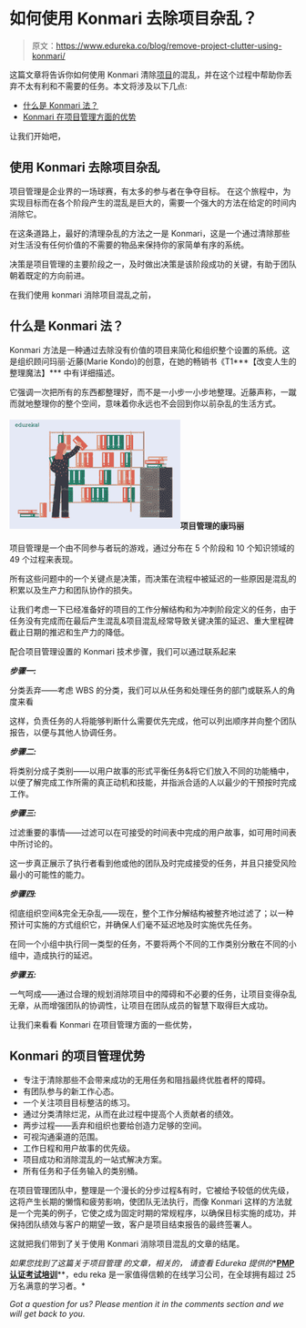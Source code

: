 # 如何使用 Konmari 去除项目杂乱？

> 原文：<https://www.edureka.co/blog/remove-project-clutter-using-konmari/>

这篇文章将告诉你如何使用 Konmari 清除[项目](https://www.edureka.co/blog/project-management/)的混乱，并在这个过程中帮助你丢弃不太有利和不需要的任务。本文将涉及以下几点:

*   [什么是 Konmari 法？](#WhatisKonmariMethod?)
*   [Konmari 在项目管理方面的优势](#BenefitsofKonmariwithProjectManagement)

让我们开始吧，

## **使用 Konmari** 去除项目杂乱

项目管理是企业界的一场球赛，有太多的参与者在争夺目标。 在这个旅程中，为实现目标而在各个阶段产生的混乱是巨大的，需要一个强大的方法在给定的时间内消除它。

在这条道路上，最好的清理杂乱的方法之一是 Konmari，这是一个通过清除那些对生活没有任何价值的不需要的物品来保持你的家简单有序的系统。

决策是项目管理的主要阶段之一，及时做出决策是该阶段成功的关键，有助于团队朝着既定的方向前进。

在我们使用 konmari 消除项目混乱之前，

## **什么是 Konmari 法？**

Konmari 方法是一种通过去除没有价值的项目来简化和组织整个设置的系统。这是组织顾问玛丽·近藤(Marie Kondo)的创意，在她的畅销书《T1***【改变人生的整理魔法】*** 中有详细描述。

它强调一次把所有的东西都整理好，而不是一小步一小步地整理。近藤声称，一蹴而就地整理你的整个空间，意味着你永远也不会回到你以前杂乱的生活方式。

#### **![Konmari Method](img/6b283cd61af17d2a804987bdbc6db457.png)项目管理的康玛丽**

项目管理是一个由不同参与者玩的游戏，通过分布在 5 个阶段和 10 个知识领域的 49 个过程来表现。

所有这些问题中的一个关键点是决策，而决策在流程中被延迟的一些原因是混乱的积累以及生产力和团队协作的损失。

让我们考虑一下已经准备好的项目的工作分解结构和为冲刺阶段定义的任务，由于任务没有完成而在最后产生混乱&项目混乱经常导致关键决策的延迟、重大里程碑截止日期的推迟和生产力的降低。

配合项目管理设置的 Konmari 技术步骤，我们可以通过联系起来

***步骤一:***

分类丢弃——考虑 WBS 的分类，我们可以从任务和处理任务的部门或联系人的角度来看

这样，负责任务的人将能够判断什么需要优先完成，他可以列出顺序并向整个团队报告，以便与其他人协调任务。

***步骤二:***

将类别分成子类别——以用户故事的形式平衡任务&将它们放入不同的功能桶中，以便了解完成工作所需的真正动机和技能，并指派合适的人以最少的干预按时完成工作。

***步骤三:***

过滤重要的事情——过滤可以在可接受的时间表中完成的用户故事，如可用时间表中所讨论的。

这一步真正展示了执行者看到他或他的团队及时完成接受的任务，并且只接受风险最小的可能性的能力。

***步骤四:***

彻底组织空间&完全无杂乱——现在，整个工作分解结构被整齐地过滤了；以一种预计可实施的方式组织它，并确保人们毫不延迟地及时实施优先任务。

在同一个小组中执行同一类型的任务，不要将两个不同的工作类别分散在不同的小组中，造成执行的延迟。

***步骤五:***

一气呵成——通过合理的规划消除项目中的障碍和不必要的任务，让项目变得杂乱无章，从而增强团队的协调性，让项目在团队成员的智慧下取得巨大成功。

让我们来看看 Konmari 在项目管理方面的一些优势，

## **Konmari 的项目管理优势**

*   专注于清除那些不会带来成功的无用任务和阻挡最终优胜者杯的障碍。
*   有团队参与的新工作心态。
*   一个关注项目目标整洁的练习。
*   通过分类清除烂泥，从而在此过程中提高个人贡献者的绩效。
*   两步过程——丢弃和组织也要给创造力足够的空间。
*   可视沟通渠道的范围。
*   工作日程和用户故事的优先级。
*   项目成功和消除混乱的一站式解决方案。
*   所有任务和子任务输入的类别桶。

在项目管理团队中，整理是一个漫长的分步过程&有时，它被给予较低的优先级，这将产生长期的懒惰和疲劳影响，使团队无法执行，而像 Konmari 这样的方法就是一个完美的例子，它使之成为固定时期的常规程序，以确保目标实施的成功，并保持团队绩效与客户的期望一致，客户是项目结束报告的最终签署人。

这就把我们带到了关于使用 Konmari 消除项目混乱的文章的结尾。

*如果您找到了这篇关于项目管理* *的文章，相关的，* *请查看 Edureka 提供的**[**PMP 认证考试培训**](https://www.edureka.co/pmp)**，edu reka 是一家值得信赖的在线学习公司，在全球拥有超过 25 万名满意的学习者。*

*Got a question for us? Please mention it in the comments section and we will get back to you.*